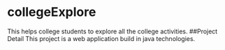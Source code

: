 # collegeExplore
This helps college students to explore all the college activities.
##Project Detail
This project is a web application build in java technologies.
